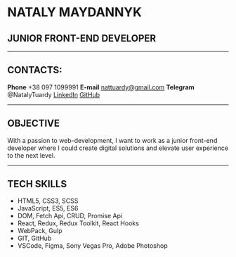 # NATALY MAYDANNYK 

## JUNIOR FRONT-END DEVELOPER
__________________________________________________________________________________

## CONTACTS:

**Phone** +38 097 1099991
**E-mail** nattuardy@gmail.com
**Telegram** @NatalyTuardy
[LinkedIn](https://linkedin.com/in/nataly-maydannyk-b508a31b5)
[GitHub](https://github.com/NatTuardy)
__________________________________________________________________________________

## OBJECTIVE

With a passion to web-development, I want to work as a junior front-end developer where I could create digital solutions and elevate user experience to the next level.
__________________________________________________________________________________

## TECH SKILLS

* HTML5, CSS3, SCSS
* JavaScript, ES5, ES6
* DOM, Fetch Api, CRUD, Promise Api
* React, Redux, Redux Toolkit, React Hooks
* WebPack, Gulp
* GIT, GitHub
* VSCode, Figma, Sony Vegas Pro, Adobe Photoshop

